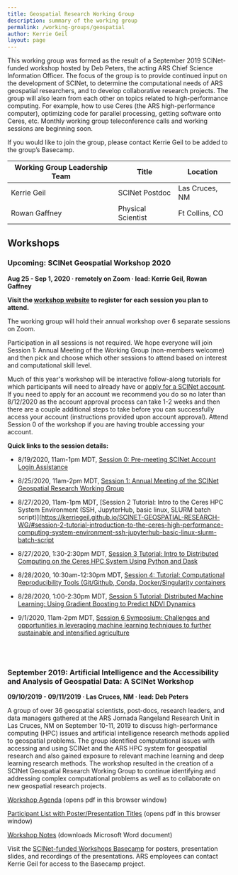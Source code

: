 ```yaml
---
title: Geospatial Research Working Group
description: summary of the working group
permalink: /working-groups/geospatial
author: Kerrie Geil
layout: page
---
```



This working group was formed as the result of a September 2019 SCINet-funded workshop hosted by Deb Peters, the acting ARS Chief Science Information Officer. The focus of the group is to provide continued input on the development of SCINet, to determine the computational needs of ARS geospatial researchers, and to develop collaborative research projects. The group will also learn from each other on topics related to high-performance computing. For example, how to use Ceres (the ARS high-performance computer), optimizing code for parallel processing, getting software onto Ceres, etc. Monthly working group teleconference calls and working sessions are beginning soon. 

If you would like to join the group, please contact Kerrie Geil to be added to the group’s Basecamp.

**Working Group Leadership Team** | **Title** | **Location**
---|---|---
Kerrie Geil | SCINet Postdoc | Las Cruces, NM
Rowan Gaffney | Physical Scientist | Ft Collins, CO 


## Workshops

### Upcoming: SCINet Geospatial Workshop 2020

**Aug 25 - Sep 1, 2020  &middot;   remotely on Zoom   &middot;   lead: Kerrie Geil, Rowan Gaffney**

**Visit the [workshop website](https://kerriegeil.github.io/SCINET-GEOSPATIAL-RESEARCH-WG/) to register for each session you plan to attend.**

The working group will hold their annual workshop over 6 separate sessions on Zoom. 

Participation in all sessions is not required. We hope everyone will join Session 1: Annual Meeting of the Working Group (non-members welcome) and then pick and choose which other sessions to attend based on interest and computational skill level. 

Much of this year's workshop will be interactive follow-along tutorials for which participants will need to already have or [apply for a SCINet account](/signup/). If you need to apply for an account we recommend you do so no later than 8/12/2020 as the account approval process can take 1-2 weeks and then there are a couple additional steps to take before you can successfully access your account (instructions provided upon account approval). Attend Session 0 of the workshop if you are having trouble accessing your account.

**Quick links to the session details:**

- 8/19/2020, 11am-1pm MDT, [Session 0: Pre-meeting SCINet Account Login Assistance](https://kerriegeil.github.io/SCINET-GEOSPATIAL-RESEARCH-WG/#session-0-pre-meeting-scinet-account-login-assistance)

- 8/25/2020, 11am-2pm MDT, [Session 1: Annual Meeting of the SCINet Geospatial Research Working Group](https://kerriegeil.github.io/SCINET-GEOSPATIAL-RESEARCH-WG/#session-1-annual-meeting-of-the-scinet-geospatial-research-working-group)

- 8/27/2020, 11am-1pm MDT, [Session 2 Tutorial: Intro to the Ceres HPC System Environment (SSH, JupyterHub, basic linux, SLURM batch script)](https://kerriegeil.github.io/SCINET-GEOSPATIAL-RESEARCH-WG/#session-2-tutorial-introduction-to-the-ceres-high-performance-computing-system-environment-ssh-jupyterhub-basic-linux-slurm-batch-script

- 8/27/2020, 1:30-2:30pm MDT, [Session 3 Tutorial: Intro to Distributed Computing on the Ceres HPC System Using Python and Dask](https://kerriegeil.github.io/SCINET-GEOSPATIAL-RESEARCH-WG/#session-3-tutorial-introduction-to-distributed-computing-on-the-ceres-hpc-system-using-python-and-dask)

- 8/28/2020, 10:30am-12:30pm MDT, [Session 4: Tutorial: Computational Reproducibility Tools (Git/Github, Conda, Docker/Singularity containers](https://kerriegeil.github.io/SCINET-GEOSPATIAL-RESEARCH-WG/#session-4-tutorial-computational-reproducibility-tools-gitgithub-conda-dockersingularity-containers)

- 8/28/2020, 1:00-2:30pm MDT, [Session 5 Tutorial: Distributed Machine Learning: Using Gradient Boosting to Predict NDVI Dynamics](https://kerriegeil.github.io/SCINET-GEOSPATIAL-RESEARCH-WG/#session-5-tutorial-distributed-machine-learning-using-gradient-boosting-to-predict-ndvi-dynamics)

- 9/1/2020, 11am-2pm MDT, [Session 6 Symposium: Challenges and opportunities in leveraging machine learning techniques to further sustainable and intensified agriculture](https://kerriegeil.github.io/SCINET-GEOSPATIAL-RESEARCH-WG/#session-6-symposium-challenges-and-opportunities-in-leveraging-machine-learning-techniques-to-further-sustainable-and-intensified-agriculture)


<br>
<br>

### September 2019: Artificial Intelligence and the Accessibility and Analysis of Geospatial Data: A SCINet Workshop

**09/10/2019 - 09/11/2019   &middot;   Las Cruces, NM   &middot;   lead: Deb Peters**

A group of over 36 geospatial scientists, post-docs, research leaders, and data managers gathered at the ARS Jornada Rangeland Research Unit in Las Cruces, NM on September 10-11, 2019 to discuss high-performance computing (HPC) issues and artificial intelligence research methods applied to geospatial problems. The group identified computational issues with accessing and using SCINet and the ARS HPC system for geospatial research and also gained exposure to relevant machine learning and deep learning research methods. The workshop resulted in the creation of a SCINet Geospatial Research Working Group to continue identifying and addressing complex computational problems as well as to collaborate on new geospatial research projects.

[Workshop Agenda](/assets/pdf/workshops/2019-09-Geospatial-Las-Cruces/Workshop-Agenda.pdf) (opens pdf in this browser window)

[Participant List with Poster/Presentation Titles](/assets/pdf/workshops/2019-09-Geospatial-Las-Cruces/Workshop-Participant-List-with-Presentation-Titles.pdf) (opens pdf in this browser window)

[Workshop Notes](/assets/pdf/workshops/2019-09-Geospatial-Las-Cruces/Workshop-Notes.docx) (downloads Microsoft Word document)

Visit the [SCINet-funded Workshops Basecamp](https://3.basecamp.com/3625179/projects/13798928) for posters, presentation slides, and recordings of the presentations. ARS employees can contact Kerrie Geil for access to the Basecamp project.

